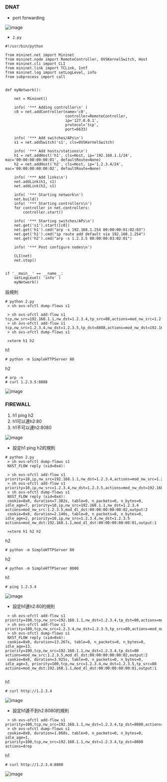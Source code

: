 ### DNAT
* port forwarding

![image](https://github.com/zixxizxx/Liux-note/blob/main/110-2%20Mininet/image/20220516/0516-5.jpg)
* ```2.py```
```
#!/usr/bin/python

from mininet.net import Mininet
from mininet.node import RemoteController, OVSKernelSwitch, Host
from mininet.cli import CLI
from mininet.link import TCLink, Intf
from mininet.log import setLogLevel, info
from subprocess import call


def myNetwork():

    net = Mininet()

    info( '*** Adding controller\n' )
    c0 = net.addController(name='c0',
                           controller=RemoteController,
                           ip='127.0.0.1',
                           protocol='tcp',
                           port=6633)

    info( '*** Add switches/APs\n')
    s1 = net.addSwitch('s1', cls=OVSKernelSwitch)

    info( '*** Add hosts/stations\n')
    h1 = net.addHost('h1', cls=Host, ip='192.168.1.1/24', mac='00:00:00:00:00:01', defaultRoute=None)
    h2 = net.addHost('h2', cls=Host, ip='1.2.3.4/24', mac='00:00:00:00:00:02', defaultRoute=None)

    info( '*** Add links\n')
    net.addLink(h1, s1)
    net.addLink(h2, s1)

    info( '*** Starting network\n')
    net.build()
    info( '*** Starting controllers\n')
    for controller in net.controllers:
        controller.start()

    info( '*** Starting switches/APs\n')
    net.get('s1').start([c0])
    net.get('h1').cmd("arp -s 192.168.1.254 00:00:00:01:02:03")
    net.get('h1').cmd("ip route add default via 192.168.1.254")  
    net.get('h2').cmd("arp -s 1.2.3.5 00:00:00:03:02:01")

    info( '*** Post configure nodes\n')

    CLI(net)
    net.stop()


if '__main__' == __name__:
    setLogLevel( 'info' )
    myNetwork()
```
設規則
```
# python 2.py
 > sh ovs-ofctl dump-flows s1
 
 > sh ovs-ofctl add-flow s1 tcp,nw_src=192.168.1.1,nw_dst=1.2.3.4,tp_src=80,actions=mod_nw_src=1.2.3.5,mod_dl_dst=00:00:00:00:00:02,mod_tp_src=8888,output:2 
 > sh ovs-ofctl add-flow s1 tcp,nw_src=1.2.3.4,nw_dst=1.2.3.5,tp_dst=8888,actions=mod_nw_dst=192.168.1.1,mod_dl_dst=00:00:00:00:00:01,mod_tp_dst=80,output:1
 > sh ovs-ofctl dump-flows s1
 
 >xterm h1 h2
```
h1 
```
# python -m SimpleHTTPServer 80
```
h2
```
# arp -n 
# curl 1.2.3.5:8888
```
![image](https://github.com/zixxizxx/Liux-note/blob/main/110-2%20Mininet/image/20220516/0516-1.jpg)

### FIREWALL
1. h1 ping h2
2. h1可以連h2:80
3. h1不可以連h2:8080

![image](https://github.com/zixxizxx/Liux-note/blob/main/110-2%20Mininet/image/20220516/0516-6.jpg)

* 設定h1 ping h2的規則
```
# python 2.py
 > sh ovs-ofctl dump-flows s1
 NXST_FLOW reply (xid=0x4):
 
 > sh ovs-ofctl add-flow s1 priority=10,ip,nw_src=192.168.1.1,nw_dst=1.2.3.4,actions=mod_nw_src=1.2.3.5,mod_dl_dst=00:00:00:00:00:02,output:2 
 > sh ovs-ofctl add-flow s1 priority=10,ip,nw_src=1.2.3.4,nw_dst=1.2.3.5,actions=mod_nw_dst=192.168.1.1,mod_dl_dst=00:00:00:00:00:01,output:1
 > sh ovs-ofctl dump-flows s1
 NXST_FLOW reply (xid=0x4):
 cookie=0x0, duration=7.382s, table=0, n_packets=0, n_bytes=0, idle_age=7, priority=10,ip,nw_src=192.168.1.1,nw_dst=1.2.3.4 actions=mod_nw_src:1.2.3.5,mod_dl_dst:00:00:00:00:00:02,output:2
 cookie=0x0, duration=2.140s, table=0, n_packets=0, n_bytes=0, idle_age=2, priority=10,ip,nw_src=1.2.3.4,nw_dst=1.2.3.5 actions=mod_nw_dst:192.168.1.1,mod_dl_dst:00:00:00:00:00:01,output:1
 
 >xterm h1 h2 h2
```

h2
```
# python -m SimpleHTTPServer 80
```
h2
```
# python -m SimpleHTTPServer 8080
```
h1
```
# ping 1.2.3.4
```
![image](https://github.com/zixxizxx/Liux-note/blob/main/110-2%20Mininet/image/20220516/0516-2.jpg)

* 設定h1連h2:80的規則
```
 > sh ovs-ofctl add-flow s1 priority=100,tcp,nw_src=192.168.1.1,nw_dst=1.2.3.4,tp_dst=80,actions=mod_nw_src=1.2.3.5,mod_dl_dst=00:00:00:00:00:02,output:2 
 > sh ovs-ofctl add-flow s1 priority=100,tcp,nw_src=1.2.3.4,nw_dst=1.2.3.5,tp_src=80,actions=mod_nw_dst=192.168.1.1,mod_dl_dst=00:00:00:00:00:01,output:1
 > sh ovs-ofctl dump-flows s1
 NXST_FLOW reply (xid=0x4):
 cookie=0x0, duration=13.267s, table=0, n_packets=0, n_bytes=0, idle_age=13, priority=100,tcp,nw_src=192.168.1.1,nw_dst=1.2.3.4,tp_dst=80 actions=mod_nw_src:1.2.3.5,mod_dl_dst:00:00:00:00:00:02,output:2
 cookie=0x0, duration=3.925s, table=0, n_packets=0, n_bytes=0, idle_age=3, priority=100,tcp,nw_src=1.2.3.4,nw_dst=1.2.3.5,tp_src=80 actions=mod_nw_dst:192.168.1.1,mod_dl_dst:00:00:00:00:00:01,output:1
 
```

h1
```
# curl http://1.2.3.4
```
![image](https://github.com/zixxizxx/Liux-note/blob/main/110-2%20Mininet/image/20220516/0516-3.jpg)

* 設定h1連不到h2:8080的規則
```
 > sh ovs-ofctl add-flow s1 priority=100,tcp,nw_src=192.168.1.1,nw_dst=1.2.3.4,tp_dst=8080,actions=DROP
 > sh ovs-ofctl dump-flows s1
 cookie=0x0, duration=1.868s, table=0, n_packets=0, n_bytes=0, idle_age=1, priority=100,tcp,nw_src=192.168.1.1,nw_dst=1.2.3.4,tp_dst=8080 actions=drop

```

h1
```
# curl http://1.2.3.4:8080
```
![image](https://github.com/zixxizxx/Liux-note/blob/main/110-2%20Mininet/image/20220516/0516-4.jpg)
